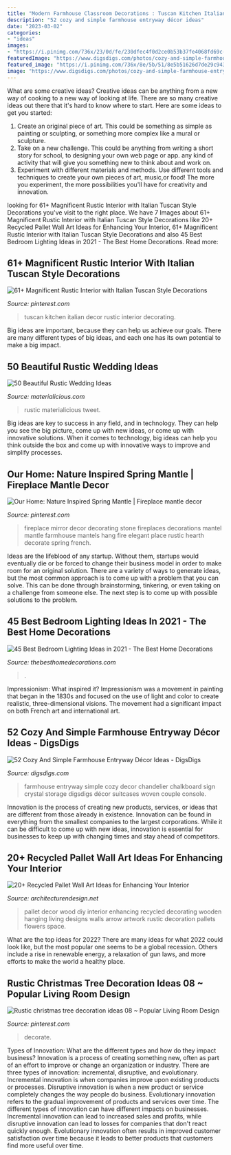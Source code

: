 ```yaml
---
title: "Modern Farmhouse Classroom Decorations : Tuscan Kitchen Italian Decor Rustic Interior Decorating"
description: "52 cozy and simple farmhouse entryway décor ideas"
date: "2023-03-02"
categories:
- "ideas"
images:
- "https://i.pinimg.com/736x/23/0d/fe/230dfec4f0d2ce0b53b37fe4068fd69c--fireplace-hearth-decor-fireplace-decorations.jpg"
featuredImage: "https://www.digsdigs.com/photos/cozy-and-simple-farmhouse-entryway-decor-ideas-2.jpg"
featured_image: "https://i.pinimg.com/736x/8e/5b/51/8e5b51626d7de29c9437112ee90983de.jpg"
image: "https://www.digsdigs.com/photos/cozy-and-simple-farmhouse-entryway-decor-ideas-2.jpg"
---
```



What are some creative ideas?
Creative ideas can be anything from a new way of cooking to a new way of looking at life. There are so many creative ideas out there that it's hard to know where to start. Here are some ideas to get you started: 
1. Create an original piece of art. This could be something as simple as painting or sculpting, or something more complex like a mural or sculpture. 
2. Take on a new challenge. This could be anything from writing a short story for school, to designing your own web page or app. any kind of activity that will give you something new to think about and work on. 
3. Experiment with different materials and methods. Use different tools and techniques to create your own pieces of art, music,or food! The more you experiment, the more possibilities you'll have for creativity and innovation.

	

		
looking for 61+ Magnificent Rustic Interior with Italian Tuscan Style Decorations you've visit to the right place. We have 7 Images about 61+ Magnificent Rustic Interior with Italian Tuscan Style Decorations like 20+ Recycled Pallet Wall Art Ideas for Enhancing Your Interior, 61+ Magnificent Rustic Interior with Italian Tuscan Style Decorations and also 45 Best Bedroom Lighting Ideas in 2021 - The Best Home Decorations. Read more:
		
    
## 61+ Magnificent Rustic Interior With Italian Tuscan Style Decorations

<img loading=lazy src="https://i.pinimg.com/736x/8e/5b/51/8e5b51626d7de29c9437112ee90983de.jpg" onerror="this.onerror=null;this.src='https://tse4.mm.bing.net/th?id=OIP.9mkFdAsDDmocf_-7yW3sBgHaJ3&amp;pid=15.1';" alt="61+ Magnificent Rustic Interior with Italian Tuscan Style Decorations">

_Source: pinterest.com_

>tuscan kitchen italian decor rustic interior decorating. 

	

Big ideas are important, because they can help us achieve our goals. There are many different types of big ideas, and each one has its own potential to make a big impact. 

    
## 50 Beautiful Rustic Wedding Ideas

<img loading=lazy src="http://static.materialicious.com/images/50-beautiful-rustic-wedding-ideas-o.jpg" onerror="this.onerror=null;this.src='https://tse4.mm.bing.net/th?id=OIP.Ivf7n3lOrBoEdN8hNTd9awHaLI&amp;pid=15.1';" alt="50 Beautiful Rustic Wedding Ideas">

_Source: materialicious.com_

>rustic materialicious tweet. 

	

Big ideas are key to success in any field, and in technology. They can help you see the big picture, come up with new ideas, or come up with innovative solutions. When it comes to technology, big ideas can help you think outside the box and come up with innovative ways to improve and simplify processes.

    
## Our Home: Nature Inspired Spring Mantle | Fireplace Mantle Decor

<img loading=lazy src="https://i.pinimg.com/736x/23/0d/fe/230dfec4f0d2ce0b53b37fe4068fd69c--fireplace-hearth-decor-fireplace-decorations.jpg" onerror="this.onerror=null;this.src='https://tse1.mm.bing.net/th?id=OIP.lGZYSVvhLu9bv_xdRYEWxAHaKA&amp;pid=15.1';" alt="Our Home: Nature Inspired Spring Mantle | Fireplace mantle decor">

_Source: pinterest.com_

>fireplace mirror decor decorating stone fireplaces decorations mantel mantle farmhouse mantels hang fire elegant place rustic hearth decorate spring french. 

	

Ideas are the lifeblood of any startup. Without them, startups would eventually die or be forced to change their business model in order to make room for an original solution. There are a variety of ways to generate ideas, but the most common approach is to come up with a problem that you can solve. This can be done through brainstorming, tinkering, or even taking on a challenge from someone else. The next step is to come up with possible solutions to the problem.

    
## 45 Best Bedroom Lighting Ideas In 2021 - The Best Home Decorations

<img loading=lazy src="https://thebesthomedecorations.com/wp-content/uploads/2021/03/bedroom-lighting-35.jpg" onerror="this.onerror=null;this.src='https://tse4.mm.bing.net/th?id=OIP.ePfb6-yNqv-ejXYIiyxDpwHaHa&amp;pid=15.1';" alt="45 Best Bedroom Lighting Ideas in 2021 - The Best Home Decorations">

_Source: thebesthomedecorations.com_

>. 

	

Impressionism: What inspired it?
Impressionism was a movement in painting that began in the 1830s and focused on the use of light and color to create realistic, three-dimensional visions. The movement had a significant impact on both French art and international art.

    
## 52 Cozy And Simple Farmhouse Entryway Décor Ideas - DigsDigs

<img loading=lazy src="https://www.digsdigs.com/photos/cozy-and-simple-farmhouse-entryway-decor-ideas-2.jpg" onerror="this.onerror=null;this.src='https://tse3.mm.bing.net/th?id=OIP.2447QZAgnhTLmGc4ywmeBQHaK2&amp;pid=15.1';" alt="52 Cozy And Simple Farmhouse Entryway Décor Ideas - DigsDigs">

_Source: digsdigs.com_

>farmhouse entryway simple cozy decor chandelier chalkboard sign crystal storage digsdigs décor suitcases woven couple console. 

	

Innovation is the process of creating new products, services, or ideas that are different from those already in existence. Innovation can be found in everything from the smallest companies to the largest corporations. While it can be difficult to come up with new ideas, innovation is essential for businesses to keep up with changing times and stay ahead of competitors.

    
## 20+ Recycled Pallet Wall Art Ideas For Enhancing Your Interior

<img loading=lazy src="http://cdn.architecturendesign.net/wp-content/uploads/2015/06/AD-Pallet-Wall-Art-1.jpg" onerror="this.onerror=null;this.src='https://tse3.mm.bing.net/th?id=OIP.8Xd7lJShtieOCcnEehn92wHaLH&amp;pid=15.1';" alt="20+ Recycled Pallet Wall Art Ideas for Enhancing Your Interior">

_Source: architecturendesign.net_

>pallet decor wood diy interior enhancing recycled decorating wooden hanging living designs walls arrow artwork rustic decoration pallets flowers space. 

	

What are the top ideas for 2022?
There are many ideas for what 2022 could look like, but the most popular one seems to be a global recession. Others include a rise in renewable energy, a relaxation of gun laws, and more efforts to make the world a healthy place.

    
## Rustic Christmas Tree Decoration Ideas 08 ~ Popular Living Room Design

<img loading=lazy src="https://i.pinimg.com/736x/13/23/75/1323757f05431da55d4a5d128366ce0b.jpg" onerror="this.onerror=null;this.src='https://tse3.mm.bing.net/th?id=OIP._KwtheqYtqlv6kdCKwhaQwHaLL&amp;pid=15.1';" alt="Rustic christmas tree decoration ideas 08 ~ Popular Living Room Design">

_Source: pinterest.com_

>decorate. 

	

Types of Innovation: What are the different types and how do they impact business?
Innovation is a process of creating something new, often as part of an effort to improve or change an organization or industry. There are three types of innovation: incremental, disruptive, and evolutionary. Incremental innovation is when companies improve upon existing products or processes. Disruptive innovation is when a new product or service completely changes the way people do business. Evolutionary innovation refers to the gradual improvement of products and services over time.
The different types of innovation can have different impacts on businesses. Incremental innovation can lead to increased sales and profits, while disruptive innovation can lead to losses for companies that don't react quickly enough. Evolutionary innovation often results in improved customer satisfaction over time because it leads to better products that customers find more useful over time.

